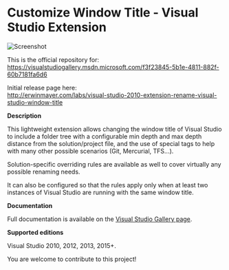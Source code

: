 # Customize Window Title - Visual Studio Extension
![Screenshot](/RenameVSWindowTitle/Screenshot.png?raw=true "Screenshot")

This is the official repository for:  
https://visualstudiogallery.msdn.microsoft.com/f3f23845-5b1e-4811-882f-60b7181fa6d6

Initial release page here:  
http://erwinmayer.com/labs/visual-studio-2010-extension-rename-visual-studio-window-title

**Description**

This lightweight extension allows changing the window title of Visual Studio to include a folder tree with a configurable min depth and max depth distance from the solution/project file, and the use of special tags to help with many other possible scenarios (Git, Mercurial, TFS...). 

Solution-specific overriding rules are available as well to cover virtually any possible renaming needs.

It can also be configured so that the rules apply only when at least two instances of Visual Studio are running with the same window title.

**Documentation**

Full documentation is available on the [Visual Studio Gallery page](https://visualstudiogallery.msdn.microsoft.com/f3f23845-5b1e-4811-882f-60b7181fa6d6).

**Supported editions**

Visual Studio 2010, 2012, 2013, 2015+.

You are welcome to contribute to this project!
